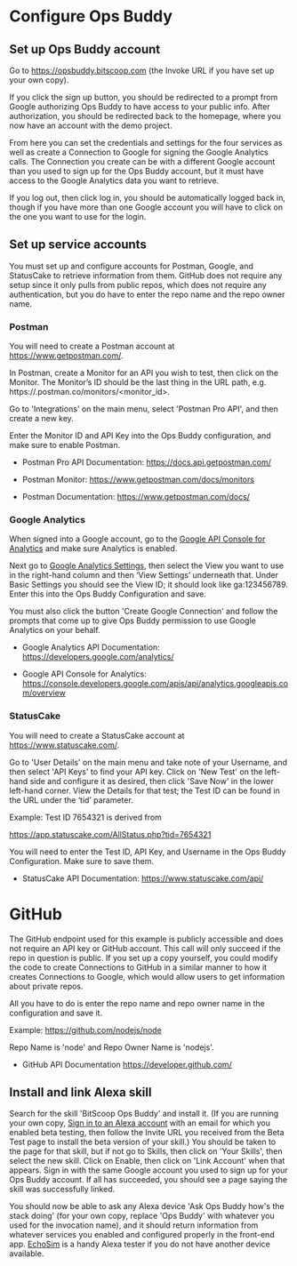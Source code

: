 # Configure Ops Buddy

## Set up Ops Buddy account
Go to https://opsbuddy.bitscoop.com (the Invoke URL if you have set up your own copy).

If you click the sign up button, you should be redirected to a prompt from Google authorizing Ops Buddy to have access to your public info.
After authorization, you should be redirected back to the homepage, where you now have an account with the demo project.

From here you can set the credentials and settings for the four services as well as create a Connection to Google for signing the Google Analytics calls.
The Connection you create can be with a different Google account than you used to sign up for the Ops Buddy account, but it must have access to the Google Analytics data you want to retrieve.

If you log out, then click log in, you should be automatically logged back in, though if you have more than one Google account you will have to click on the one you want to use for the login.


## Set up service accounts
You must set up and configure accounts for Postman, Google, and StatusCake to retrieve information from them.
GitHub does not require any setup since it only pulls from public repos, which does not require any authentication, but you do have to enter the repo name and the repo owner name.

### Postman
You will need to create a Postman account at https://www.getpostman.com/.

In Postman, create a Monitor for an API you wish to test, then click on the Monitor.
The Monitor’s ID should be the last thing in the URL path, e.g. https://<appname>.postman.co/monitors/<monitor_id>.

Go to 'Integrations' on the main menu, select 'Postman Pro API', and then create a new key.

Enter the Monitor ID and API Key into the Ops Buddy configuration, and make sure to enable Postman.

- Postman Pro API Documentation:  https://docs.api.getpostman.com/

- Postman Monitor: https://www.getpostman.com/docs/monitors

- Postman Documentation: https://www.getpostman.com/docs/

### Google Analytics
When signed into a Google account, go to the [Google API Console for Analytics](https://console.developers.google.com/apis/api/analytics.googleapis.com/overview) and make sure Analytics is enabled.

Next go to [Google Analytics Settings](https://analytics.google.com/analytics/web/#management/Settings/), then select the View you want to use in the right-hand column and then ‘View Settings’ underneath that.
Under Basic Settings you should see the View ID; it should look like ga:123456789.
Enter this into the Ops Buddy Configuration and save.

You must also click the button 'Create Google Connection' and follow the prompts that come up to give Ops Buddy permission to use Google Analytics on your behalf.

- Google Analytics API Documentation: https://developers.google.com/analytics/

- Google API Console for Analytics: https://console.developers.google.com/apis/api/analytics.googleapis.com/overview

### StatusCake
You will need to create a StatusCake account at https://www.statuscake.com/.

Go to 'User Details' on the main menu and take note of your Username, and then select 'API Keys' to find your API key.
Click on 'New Test' on the left-hand side and configure it as desired, then click 'Save Now' in the lower left-hand corner.
View the Details for that test; the Test ID can be found in the URL under the ‘tid’ parameter.

Example: Test ID 7654321 is derived from

https://app.statuscake.com/AllStatus.php?tid=7654321

You will need to enter the Test ID, API Key, and Username in the Ops Buddy Configuration.
Make sure to save them.

- StatusCake API Documentation: https://www.statuscake.com/api/

# GitHub
The GitHub endpoint used for this example is publicly accessible and does not require an API key or GitHub account.
This call will only succeed if the repo in question is public.
If you set up a copy yourself, you could modify the code to create Connections to GitHub in a similar manner to how it creates Connections to Google, which would allow users to get information about private repos.

All you have to do is enter the repo name and repo owner name in the configuration and save it.

Example: https://github.com/nodejs/node

Repo Name is 'node' and Repo Owner Name is 'nodejs'.

 - GitHub API Documentation https://developer.github.com/

## Install and link Alexa skill
Search for the skill 'BitScoop Ops Buddy' and install it.
(If you are running your own copy, [Sign in to an Alexa account](https://alexa.amazon.com) with an email for which you enabled beta testing, then follow the Invite URL you received from the Beta Test page to install the beta version of your skill.)
You should be taken to the page for that skill, but if not go to Skills, then click on 'Your Skills', then select the new skill.
Click on Enable, then click on 'Link Account' when that appears.
Sign in with the same Google account you used to sign up for your Ops Buddy account.
If all has succeeded, you should see a page saying the skill was successfully linked.

You should now be able to ask any Alexa device 'Ask Ops Buddy how's the stack doing' (for your own copy, replace 'Ops Buddy' with whatever you used for the invocation name), and it should return information from whatever services you enabled and configured properly in the front-end app.
[EchoSim](https://echosim.io/) is a handy Alexa tester if you do not have another device available.
